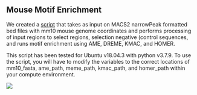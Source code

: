 ## Mouse Motif Enrichment
We created a [script](https://raw.githubusercontent.com/gifford-lab/ReprogrammingRecovery/main/perform_motif_enrichment/perform_motif_enrichment.py) that takes as input on MACS2 narrowPeak formatted bed files with mm10 mouse genome coordinates and performs processing of input regions to select regions, selection negative (control sequences, and runs motif enrichment using AME, DREME, KMAC, and HOMER. 

This script has been tested for Ubuntu v18.04.3 with python v3.7.9. To use the script, you will have to modify the variables to the correct locations of mm10_fasta, ame_path, meme_path, kmac_path, and homer_path within your compute environment.

![](/assets/motif_enrichment.png)


